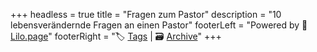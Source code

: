 +++
headless = true
title = "Fragen zum Pastor"
description = "10 lebensverändernde Fragen an einen Pastor"
footerLeft = "Powered by 💜 [Lilo.page](https://www.lilo.page)"
footerRight = "🏷️ [Tags](/tags/) | 🗃️ [Archive](/posts/)"
+++
